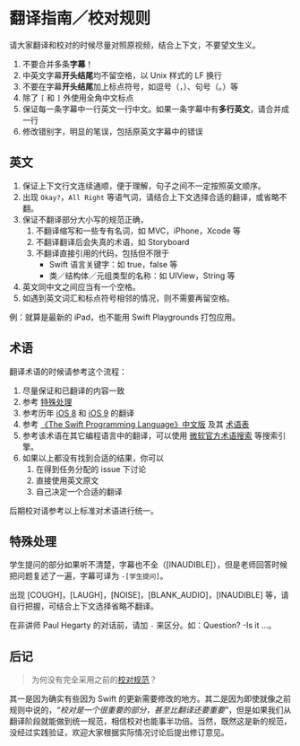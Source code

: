 # 翻译指南／校对规则

请大家翻译和校对的时候尽量对照原视频，结合上下文，不要望文生义。

1. 不要合并多条**字幕**！
2. 中英文字幕**开头结尾**均不留空格，以 Unix 样式的 LF 换行
3. 不要在字幕**开头结尾**加上标点符号，如逗号（，）、句号（。）等
4. 除了 `[` 和 `]` 外使用全角中文标点
5. 保证每一条字幕中一行英文一行中文。如果一条字幕中有**多行英文**，请合并成一行
6. 修改错别字，明显的笔误，包括原英文字幕中的错误

## 英文

1. 保证上下文行文连续通顺，便于理解，句子之间不一定按照英文顺序。
2. 出现 `Okay?`，`All Right` 等语气词，请结合上下文选择合适的翻译，或省略不翻。
3. 保证不翻译部分大小写的规范正确，
	1. 不翻译缩写和一些专有名词，如 MVC，iPhone，Xcode 等
	2. 不翻译翻译后会失真的术语，如 Storyboard
	3. 不翻译直接引用的代码，包括但不限于
		- Swift 语言关键字：如 true，false 等
		- 类／结构体／元组类型的名称：如 UIView，String 等
4. 英文同中文之间应当有一个空格。
5. 如遇到英文词汇和标点符号相邻的情况，则不需要再留空格。

例：就算是最新的 iPad，也不能用 Swift Playgrounds 打包应用。

## 术语

翻译术语的时候请参考这个流程：

1. 尽量保证和已翻译的内容一致
2. 参考 [特殊处理](#特殊处理)
3. 参考历年 [iOS 8](https://github.com/X140Yu/Developing_iOS_8_Apps_With_Swift) 和 [iOS 9](https://github.com/SwiftGGTeam/Developing-iOS-9-Apps-with-Swift) 的翻译
4. 参考 [《The Swift Programming Language》中文版](http://gg.swiftguide.cn/) 及其 [术语表](https://github.com/numbbbbb/the-swift-programming-language-in-chinese/issues/62)
5. 参考该术语在其它编程语言中的翻译，可以使用 [微软官方术语搜索](https://www.microsoft.com/Language/zh-cn/Search.aspx) 等搜索引擎。
6. 如果以上都没有找到合适的结果，你可以
	1. 在得到任务分配的 issue 下讨论
	2. 直接使用英文原文
	3. 自己决定一个合适的翻译

后期校对请参考以上标准对术语进行统一。

## 特殊处理

学生提问的部分如果听不清楚，字幕也不全（[INAUDIBLE]），但是老师回答时候把问题复述了一遍，字幕可译为 `-[学生提问]`。

出现 [COUGH]，[LAUGH]，[NOISE]，[BLANK_AUDIO]，[INAUDIBLE] 等，请自行把握，可结合上下文选择省略不翻译。

在非讲师 Paul Hegarty 的对话前，请加 `-` 来区分。如：Question? -Is it ...。

## 后记

> 为何没有完全采用之前的[校对规范](https://github.com/X140Yu/Developing_iOS_8_Apps_With_Swift/blob/master/proofread-rules.md)？

其一是因为确实有些因为 Swift 的更新需要修改的地方。其二是因为即使就像之前规则中说的，*“校对是一个很重要的部分，甚至比翻译还要重要”*，但是如果我们从翻译阶段就能做到统一规范，相信校对也能事半功倍。当然，既然这是新的规范，没经过实践验证，欢迎大家根据实际情况讨论后提出修订意见。
